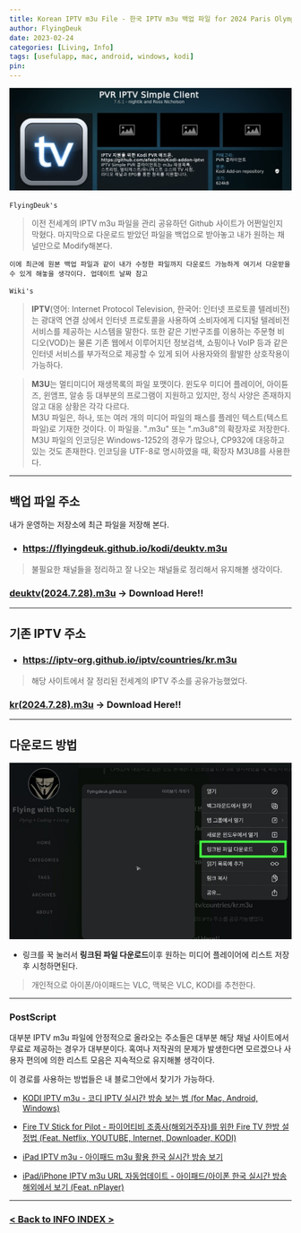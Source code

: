 ```yaml
---
title: Korean IPTV m3u File - 한국 IPTV m3u 백업 파일 for 2024 Paris Olympic <2024.7.28 Updated>
author: FlyingDeuk
date: 2023-02-24 
categories: [Living, Info]
tags: [usefulapp, mac, android, windows, kodi]
pin:
---
```


![iptv](/img/living/kodi/kodi_iptv.jpg)

`FlyingDeuk's`
> 이전 전세계의 IPTV m3u 파일을 관리 공유하던 Github 사이트가 어쩐일인지 막혔다. 
마지막으로 다운로드 받았던 파일을 백업으로 받아놓고 내가 원하는 채널만으로 Modify해본다. 

`이에 최근에 원본 백업 파일과 같이 내가 수정한 파일까지 다운로드 가능하게 여기서 다운받을 수 있게 해놓을 생각이다. 업데이트 날짜 참고`

`Wiki's`
> **IPTV**(영어: Internet Protocol Television, 한국어: 인터넷 프로토콜 텔레비전)는 광대역 연결 상에서 인터넷 프로토콜을 사용하여 소비자에게 디지털 텔레비전 서비스를 제공하는 시스템을 말한다. 또한 같은 기반구조를 이용하는 주문형 비디오(VOD)는 물론 기존 웹에서 이루어지던 정보검색, 쇼핑이나 VoIP 등과 같은 인터넷 서비스를 부가적으로 제공할 수 있게 되어 사용자와의 활발한 상호작용이 가능하다.

>**M3U**는 멀티미디어 재생목록의 파일 포맷이다. 윈도우 미디어 플레이어, 아이튠즈, 윈앰프, 알송 등 대부분의 프로그램이 지원하고 있지만, 정식 사양은 존재하지 않고 대응 상황은 각각 다르다. <br>
M3U 파일은, 하나, 또는 여러 개의 미디어 파일의 패스를 플레인 텍스트(텍스트 파일)로 기재한 것이다. 이 파일을. ".m3u" 또는 ".m3u8"의 확장자로 저장한다. M3U 파일의 인코딩은 Windows-1252의 경우가 많으나, CP932에 대응하고 있는 것도 존재한다. 인코딩을 UTF-8로 명시하였을 때, 확장자 M3U8를 사용한다.

---------

## 백업 파일 주소
내가 운영하는 저장소에 최근 파일을 저장해 본다. 

- ### https://flyingdeuk.github.io/kodi/deuktv.m3u
> 불필요한 채널들을 정리하고 잘 나오는 채널들로 정리해서 유지해볼 생각이다. 

### [deuktv(2024.7.28).m3u](https://flyingdeuk.github.io/kodi/deuktv.m3u) -> Download Here!!


-------

## 기존 IPTV 주소

- ### https://iptv-org.github.io/iptv/countries/kr.m3u
> 해당 사이트에서 잘 정리된 전세계의 IPTV 주소를 공유가능했었다. 

### [kr(2024.7.28).m3u](https://iptv-org.github.io/iptv/countries/kr.m3u) -> Download Here!!

---------

## 다운로드 방법

![iptv](/img/living/iptv/m3u1.jpg)
- 링크를 꾹 눌러서 **링크된 파일 다운로드**이후 원하는 미디어 플레이어에 리스트 저장후 시청하면된다. 

> 개인적으로 아이폰/아이패드는 VLC, 맥북은 VLC, KODI를 추천한다.


---------------

### PostScript
대부분 IPTV m3u 파일에 안정적으로 올라오는 주소들은 대부분 해당 채널 사이트에서 무료로 제공하는 경우가 대부분이다. 혹여나 저작권의 문제가 발생한다면 모르겠으나 사용자 편의에 의한 리스트 모음은 지속적으로 유지해볼 생각이다. 

이 경로를 사용하는 방법들은 내 블로그안에서 찾기가 가능하다. 

- [KODI IPTV m3u - 코디 IPTV 실시간 방송 보는 법 (for Mac, Android, Windows)](/posts/KODI-IPTV/)

- [Fire TV Stick for Pilot - 파이어티비 조종사(해외거주자)를 위한 Fire TV 한방 설정법 (Feat. Netflix, YOUTUBE, Internet, Downloader, KODI)](/posts/FireTV-pilot/)

- [iPad IPTV m3u - 아이패드 m3u 활용 한국 실시간 방송 보기](/posts/ipad-iptv/)

- [iPad/iPhone IPTV m3u URL 자동업데이트 - 아이패드/아이폰 한국 실시간 방송 해외에서 보기 (Feat. nPlayer)](/posts/ipad-nplayer/)


-------------

### [< Back to INFO INDEX >](/categories/info/)





